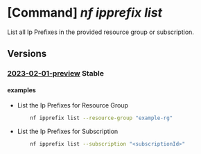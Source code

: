 # [Command] _nf ipprefix list_

List all Ip Prefixes in the provided resource group or subscription.

## Versions

### [2023-02-01-preview](/Resources/mgmt-plane/L3N1YnNjcmlwdGlvbnMve30vcHJvdmlkZXJzL21pY3Jvc29mdC5tYW5hZ2VkbmV0d29ya2ZhYnJpYy9pcHByZWZpeGVz/2023-02-01-preview.xml) **Stable**

<!-- mgmt-plane /subscriptions/{}/providers/microsoft.managednetworkfabric/ipprefixes 2023-02-01-preview -->
<!-- mgmt-plane /subscriptions/{}/resourcegroups/{}/providers/microsoft.managednetworkfabric/ipprefixes 2023-02-01-preview -->

#### examples

- List the Ip Prefixes for Resource Group
    ```bash
        nf ipprefix list --resource-group "example-rg"
    ```

- List the Ip Prefixes for Subscription
    ```bash
        nf ipprefix list --subscription "<subscriptionId>"
    ```
